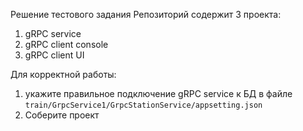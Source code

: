 Решение тестового задания
Репозиторий содержит 3 проекта:
1. gRPC service
2. gRPC client console
3. gRPC client UI

Для корректной работы: 
1. укажите правильное подключение gRPC service к БД в файле ```train/GrpcService1/GrpcStationService/appsetting.json```
2. Соберите проект

